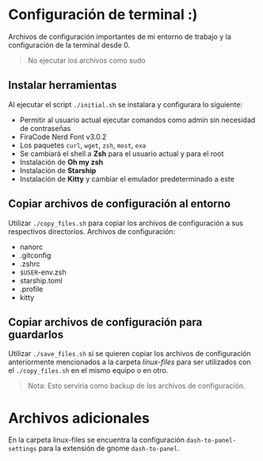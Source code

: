 # Configuración de terminal :)

Archivos de configuración importantes de mi entorno de trabajo y la configuración de la terminal desde 0.

> No ejecutar los archivos como sudo

## Instalar herramientas

Al ejecutar el script `./initial.sh` se instalara y configurara lo siguiente:

- Permitir al usuario actual ejecutar comandos como admin sin necesidad de contraseñas
- FiraCode Nerd Font v3.0.2
- Los paquetes `curl`, `wget`, `zsh`, `most`, `exa`
- Se cambiará el shell a **Zsh** para el usuario actual y para el root
- Instalación de **Oh my zsh**
- Instalación de **Starship**
- Instalación de **Kitty** y cambiar el emulador predeterminado a este

## Copiar archivos de configuración al entorno

Utilizar `./copy_files.sh` para copiar los archivos de configuración a sus respectivos directorios. Archivos de configuración:

- nanorc
- .gitconfig
- .zshrc
- `$USER`-env.zsh
- starship.toml
- .profile
- kitty

## Copiar archivos de configuración para guardarlos

Utilizar `./save_files.sh` si se quieren copiar los archivos de configuración anteriormente mencionados a la carpeta _linux-files_ para ser utilizados con el `./copy_files.sh` en el mismo equipo o en otro.

> Nota: Esto serviría como backup de los archivos de configuración.

# Archivos adicionales

En la carpeta linux-files se encuentra la configuración `dash-to-panel-settings` para la extensión de gnome `dash-to-panel`.

